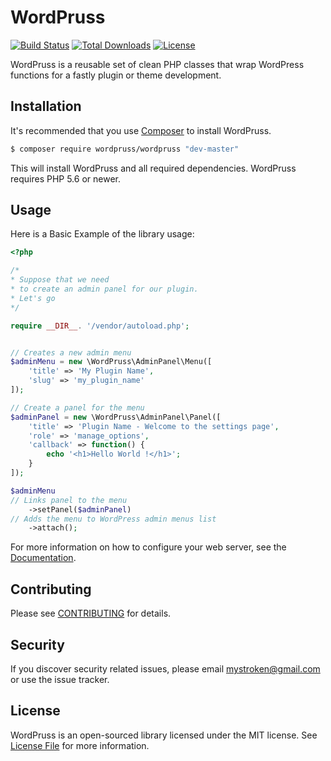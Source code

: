 # WordPruss

[![Build Status](https://travis-ci.org/mystroken/wordpruss.svg?branch=master)](https://travis-ci.org/mystroken/wordpruss)
[![Total Downloads](https://poser.pugx.org/wordpruss/wordpruss/downloads)](https://packagist.org/packages/wordpruss/wordpruss)
[![License](https://poser.pugx.org/wordpruss/wordpruss/license)](https://packagist.org/packages/wordpruss/wordpruss)


WordPruss is a reusable set of clean PHP classes that wrap WordPress functions for a fastly plugin or theme development.



## Installation

It's recommended that you use [Composer](https://getcomposer.org/) to install WordPruss.

```bash
$ composer require wordpruss/wordpruss "dev-master"
```

This will install WordPruss and all required dependencies. WordPruss requires PHP 5.6 or newer.


## Usage

Here is a Basic Example of the library usage:

```php
<?php

/*
* Suppose that we need
* to create an admin panel for our plugin.
* Let's go
*/

require __DIR__. '/vendor/autoload.php';


// Creates a new admin menu
$adminMenu = new \WordPruss\AdminPanel\Menu([
    'title' => 'My Plugin Name',
    'slug' => 'my_plugin_name'
]);

// Create a panel for the menu
$adminPanel = new \WordPruss\AdminPanel\Panel([
    'title' => 'Plugin Name - Welcome to the settings page',
    'role' => 'manage_options',
    'callback' => function() {
        echo '<h1>Hello World !</h1>';
    }
]);

$adminMenu
// Links panel to the menu
    ->setPanel($adminPanel)
// Adds the menu to WordPress admin menus list
    ->attach();

```


For more information on how to configure your web server, see the [Documentation](https://mystroken.github.io/wordpruss/).

## Contributing

Please see [CONTRIBUTING](CONTRIBUTING.md) for details.

## Security

If you discover security related issues, please email mystroken@gmail.com or use the issue tracker.

## License
WordPruss is an open-sourced library licensed under the MIT license. See [License File](LICENSE.md) for more information.

